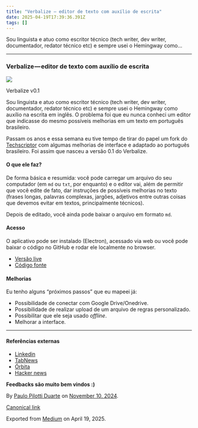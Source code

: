 ```yaml
---
title: "Verbalize — editor de texto com auxílio de escrita"
date: 2025-04-19T17:39:36.391Z
tags: []
---
```


Sou linguista e atuo como escritor técnico (tech writer, dev writer, documentador, redator técnico etc) e sempre usei o Hemingway como…

* * *

### Verbalize — editor de texto com auxílio de escrita

![](https://cdn-images-1.medium.com/max/800/1*rB7NUfmmvmo0GEgL6nElBA.jpeg)

Verbalize v0.1

Sou linguista e atuo como escritor técnico (tech writer, dev writer, documentador, redator técnico etc) e sempre usei o Hemingway como auxílio na escrita em inglês. O problema foi que eu nunca conheci um editor que indicasse do mesmo possíveis melhorias em um texto em português brasileiro.

Passam os anos e essa semana eu tive tempo de tirar do papel um fork do [Techscriptor](https://github.com/cbrincoveanu/techscriptor) com algumas melhorias de interface e adaptado ao português brasileiro. Foi assim que nasceu a versão 0.1 do Verbalize.

#### O que ele faz?

De forma básica e resumida: você pode carregar um arquivo do seu computador (em `md` ou `txt`, por enquanto) e o editor vai, além de permitir que você edite de fato, dar instruções de possíveis melhorias no texto (frases longas, palavras complexas, jargões, adjetivos entre outras coisas que devemos evitar em textos, principalmente técnicos).

Depois de editado, você ainda pode baixar o arquivo em formato `md`.

#### Acesso

O aplicativo pode ser instalado (Electron), acessado via web ou você pode baixar o código no GitHub e rodar ele localmente no browser.

*   [Versão live](https://verbalize-editor.netlify.app/)
*   [Código fonte](https://github.com/mtgr18977/Verbalize)

#### Melhorias

Eu tenho alguns “próximos passos” que eu mapeei já:

*   Possibilidade de conectar com Google Drive/Onedrive.
*   Possibilidade de realizar upload de um arquivo de regras personalizado.
*   Possibilitar que ele seja usado _offline_.
*   Melhorar a interface.

* * *

#### Referências externas

*   [Linkedin](https://www.linkedin.com/posts/paulogpd_editor-markdown-com-an%C3%A1lise-gramatical-activity-7260439735632842754-RFCo?utm_source=share&utm_medium=member_desktop)
*   [TabNews](https://www.tabnews.com.br/mtgr18977/pitch-verbalize-editor-de-texto-com-auxilio-de-escrita)
*   [Órbita](https://manualdousuario.net/orbita-post/verbalize-um-editor-de-textos-com-assistente-de-escrita-para-o-portugues-brasileiro/?utm_source=ManualdoUsuarioNet&utm_medium=Orbita)
*   [Hacker news](https://news.ycombinator.com/item?id=42097996)

**Feedbacks são muito bem vindos :)**

By [Paulo Pilotti Duarte](https://medium.com/@paulopilotti) on [November 10, 2024](https://medium.com/p/f33c36ea466e).

[Canonical link](https://medium.com/@paulopilotti/verbalize-editor-de-texto-com-aux%C3%ADlio-de-escrita-f33c36ea466e)

Exported from [Medium](https://medium.com) on April 19, 2025.